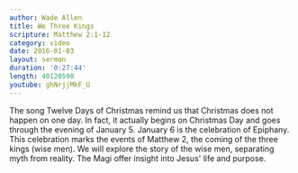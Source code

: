 ```yaml
---
author: Wade Allen
title: We Three Kings
scripture: Matthew 2:1-12
category: video
date: 2016-01-03
layout: sermon
duration: '0:27:44' 
length: 40120590
youtube: ghNrjjMkF_U
---
```


The song Twelve Days of Christmas remind us that Christmas does not happen on one day. In fact, it actually begins on Christmas Day and goes through the evening of January 5. January 6 is the celebration of Epiphany. This celebration marks the events of Matthew 2, the coming of the three kings (wise men). We will explore the story of the wise men, separating myth from reality. The Magi offer insight into Jesus' life and purpose.
